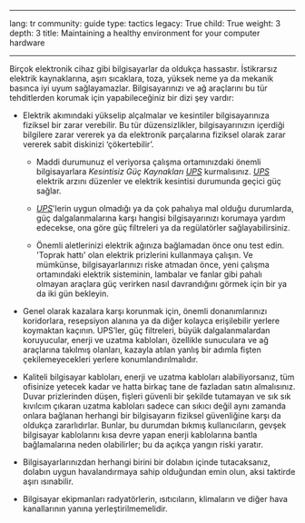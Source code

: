 

---

lang: tr
community: guide
type: tactics
legacy: True
child: True
weight: 3
depth: 3
title: Maintaining a healthy environment for your computer hardware

---

Birçok elektronik cihaz gibi bilgisayarlar da oldukça hassastır. İstikrarsız elektrik kaynaklarına, aşırı sıcaklara, toza, yüksek neme ya da mekanik basınca iyi uyum sağlayamazlar. Bilgisayarınızı ve ağ araçlarını bu tür tehditlerden korumak için yapabileceğiniz bir dizi şey vardır:

- Elektrik akımındaki yükselip alçalmalar ve kesintiler bilgisayarınıza fiziksel bir zarar verebilir. Bu tür düzensizlikler, bilgisayarınızın içerdiği bilgilere zarar vererek ya da elektronik parçalarına fiziksel olarak zarar vererek sabit diskinizi ‘çökertebilir’.
	
	- Maddi durumunuz el veriyorsa çalışma ortamınızdaki önemli bilgisayarlara *Kesintisiz Güç Kaynakları* [*UPS*](/tr/glossary#UPS) kurmalısınız. [*UPS*](/tr/glossary#UPS) elektrik arzını düzenler ve elektrik kesintisi durumunda geçici güç sağlar.
		
	- [*UPS*](/tr/glossary#UPS)'lerin uygun olmadığı ya da çok pahalıya mal olduğu durumlarda, güç dalgalanmalarına karşı hangisi bilgisayarınızı korumaya yardım edecekse, ona göre güç filtreleri ya da regülatörler sağlayabilirsiniz.
		
	- Önemli aletlerinizi elektrik ağınıza bağlamadan önce onu test edin. 'Toprak hattı' olan elektrik prizlerini kullanmaya çalışın. Ve mümkünse, bilgisayarlarınızı riske atmadan önce, yeni çalışma ortamındaki elektrik sisteminin, lambalar ve fanlar gibi pahalı olmayan araçlara güç verirken nasıl davrandığını görmek için bir ya da iki gün bekleyin.
		
- Genel olarak kazalara karşı korunmak için, önemli donanımlarınızı koridorlara, resepsiyon alanına ya da diğer kolayca erişilebilir yerlere koymaktan kaçının. UPS’ler, güç filtreleri, büyük dalgalanmalardan koruyucular, enerji ve uzatma kabloları, özellikle sunuculara ve ağ araçlarına takılmış olanları, kazayla atılan yanlış bir adımla fişten çekilemeyecekleri yerlere konumlandırılmalıdır. 
	
- Kaliteli bilgisayar kabloları, enerji ve uzatma kabloları alabiliyorsanız, tüm ofisinize yetecek kadar ve hatta birkaç tane de fazladan satın almalısınız. Duvar prizlerinden düşen, fişleri güvenli bir şekilde tutamayan ve sık sık kıvılcım çıkaran uzatma kabloları sadece can sıkıcı değil aynı zamanda onlara bağlanan herhangi bir bilgisayarın fiziksel güvenliğine karşı da oldukça zararlıdırlar. Bunlar, bu durumdan bıkmış kullanıcıların, gevşek bilgisayar kablolarını kısa devre yapan enerji kablolarına bantla bağlamalarına neden olabilirler; bu da açıkça yangın riski yaratır. 
	
- Bilgisayarlarınızdan herhangi birini bir dolabın içinde tutacaksanız, dolabın uygun havalandırmaya sahip olduğundan emin olun, aksi taktirde aşırı ısınabilir.
- Bilgisayar ekipmanları radyatörlerin, ısıtıcıların, klimaların ve diğer hava kanallarının yanına yerleştirilmemelidir. 
	


